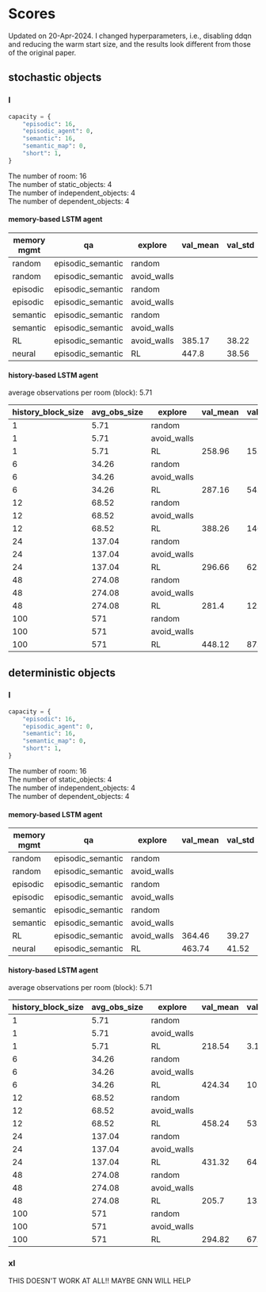 # Scores

Updated on 20-Apr-2024. I changed hyperparameters, i.e., disabling ddqn and reducing the
warm start size, and the results look different from those of the original paper.

## stochastic objects

### l

```python
capacity = {
    "episodic": 16,
    "episodic_agent": 0,
    "semantic": 16,
    "semantic_map": 0,
    "short": 1,
}
```

The number of room: 16\
The number of static_objects: 4\
The number of independent_objects: 4\
The number of dependent_objects: 4

#### memory-based LSTM agent

| memory mgmt | qa                | explore     | val_mean | val_std | test_mean | test_std | num_params |
| ----------- | ----------------- | ----------- | -------- | ------- | --------- | -------- | ---------- |
| random      | episodic_semantic | random      |          |         | 204.32    | 15.74    |            |
| random      | episodic_semantic | avoid_walls |          |         | 234.86    | 32.87    |            |
| episodic    | episodic_semantic | random      |          |         | 107.66    | 7.12     |            |
| episodic    | episodic_semantic | avoid_walls |          |         | 137.66    | 19.07    |            |
| semantic    | episodic_semantic | random      |          |         | 130.76    | 18.14    |            |
| semantic    | episodic_semantic | avoid_walls |          |         | 135.28    | 48.18    |            |
| RL          | episodic_semantic | avoid_walls | 385.17   | 38.22   | 330.34    | 48.00    | 206,469    |
| neural      | episodic_semantic | RL          | 447.8    | 38.56   | 405.41    | 50.62    | 206,469    |

#### history-based LSTM agent

average observations per room (block): 5.71

| history_block_size | avg_obs_size | explore     | val_mean | val_std | test_mean | test_std | num_params |
| ------------------ | ------------ | ----------- | -------- | ------- | --------- | -------- | ---------- |
| 1                  | 5.71         | random      |          |         | 55.8      | 26.46    |            |
| 1                  | 5.71         | avoid_walls |          |         | 62.0      | 20.24    |            |
| 1                  | 5.71         | RL          | 258.96   | 15.35   | 214.94    | 19.94    | 285,957    |
| 6                  | 34.26        | random      |          |         | 143.4     | 43.34    |            |
| 6                  | 34.26        | avoid_walls |          |         | 238.8     | 52.76    |            |
| 6                  | 34.26        | RL          | 287.16   | 54.24   | 268.7     | 49.05    | 285,957    |
| 12                 | 68.52        | random      |          |         | 207.6     | 54.04    |            |
| 12                 | 68.52        | avoid_walls |          |         | 239.8     | 106.87   |            |
| 12                 | 68.52        | RL          | 388.26   | 146.64  | 382.72    | 148.79   | 285,957    |
| 24                 | 137.04       | random      |          |         | 272.8     | 74.70    |            |
| 24                 | 137.04       | avoid_walls |          |         | 385.8     | 133.21   |            |
| 24                 | 137.04       | RL          | 296.66   | 62.51   | 265.26    | 98.73    | 285,957    |
| 48                 | 274.08       | random      |          |         | 361.0     | 103.62   |            |
| 48                 | 274.08       | avoid_walls |          |         | 474.8     | 59.63    |            |
| 48                 | 274.08       | RL          | 281.4    | 12.09   | 251.76    | 32.63    | 285,957    |
| 100                | 571          | random      |          |         | 417.6     | 143.32   |            |
| 100                | 571          | avoid_walls |          |         | 498.6     | 61.25    |            |
| 100                | 571          | RL          | 448.12   | 87.07   | 437.66    | 95.34    | 285,957    |

## deterministic objects

### l

```python
capacity = {
    "episodic": 16,
    "episodic_agent": 0,
    "semantic": 16,
    "semantic_map": 0,
    "short": 1,
}
```

The number of room: 16\
The number of static_objects: 4\
The number of independent_objects: 4\
The number of dependent_objects: 4

#### memory-based LSTM agent

| memory mgmt | qa                | explore     | val_mean | val_std | test_mean | test_std | num_params |
| ----------- | ----------------- | ----------- | -------- | ------- | --------- | -------- | ---------- |
| random      | episodic_semantic | random      |          |         | 188.98    | 15.01    |            |
| random      | episodic_semantic | avoid_walls |          |         | 196.49    | 12.12    |            |
| episodic    | episodic_semantic | random      |          |         | 104.3     | 7.21     |            |
| episodic    | episodic_semantic | avoid_walls |          |         | 110.38    | 4.94     |            |
| semantic    | episodic_semantic | random      |          |         | 96.58     | 15.83    |            |
| semantic    | episodic_semantic | avoid_walls |          |         | 227.94    | 4.11     |            |
| RL          | episodic_semantic | avoid_walls | 364.46   | 39.27   | 305.52    | 36.78    | 206,339    |
| neural      | episodic_semantic | RL          | 463.74   | 41.52   | 465.38    | 48.02    | 206,469    |

#### history-based LSTM agent

average observations per room (block): 5.71

| history_block_size | avg_obs_size | explore     | val_mean | val_std | test_mean | test_std | num_params |
| ------------------ | ------------ | ----------- | -------- | ------- | --------- | -------- | ---------- |
| 1                  | 5.71         | random      |          |         | 59.2      | 8.70     |            |
| 1                  | 5.71         | avoid_walls |          |         | 57.8      | 6.67     |            |
| 1                  | 5.71         | RL          | 218.54   | 3.15    | 216.76    | 4.84     | 285,957    |
| 6                  | 34.26        | random      |          |         | 119.4     | 14.8     |            |
| 6                  | 34.26        | avoid_walls |          |         | 187.2     | 35.92    |            |
| 6                  | 34.26        | RL          | 424.34   | 10.86   | 421.96    | 10.38    | 285,957    |
| 12                 | 68.52        | random      |          |         | 171.2     | 13.61    |            |
| 12                 | 68.52        | avoid_walls |          |         | 257.0     | 36.93    |            |
| 12                 | 68.52        | RL          | 458.24   | 53.0    | 457.66    | 49.59    | 285,957    |
| 24                 | 137.04       | random      |          |         | 262.6     | 25.46    |            |
| 24                 | 137.04       | avoid_walls |          |         | 369.6     | 40.85    |            |
| 24                 | 137.04       | RL          | 431.32   | 64.62   | 430.16    | 62.61    | 285,957    |
| 48                 | 274.08       | random      |          |         | 358.8     | 31.79    |            |
| 48                 | 274.08       | avoid_walls |          |         | 404.2     | 48.11    |            |
| 48                 | 274.08       | RL          | 205.7    | 13.64   | 197.74    | 13.1     | 285,957    |
| 100                | 571          | random      |          |         | 413.8     | 64.95    |            |
| 100                | 571          | avoid_walls |          |         | 423.6     | 78.17    |            |
| 100                | 571          | RL          | 294.82   | 67.3    | 288.96    | 65.33    | 285,957    |

### xl

THIS DOESN'T WORK AT ALL!! MAYBE GNN WILL HELP
